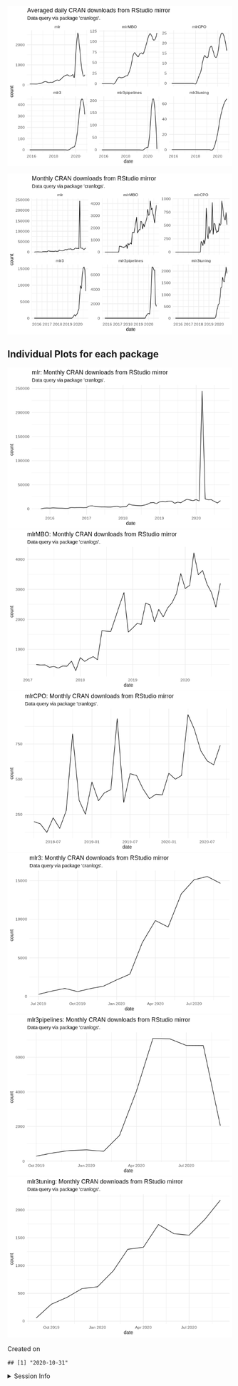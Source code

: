 
![](README_files/figure-gfm/unnamed-chunk-2-1.png)<!-- -->

![](README_files/figure-gfm/unnamed-chunk-3-1.png)<!-- -->

## Individual Plots for each package

![](README_files/figure-gfm/unnamed-chunk-4-1.png)<!-- -->![](README_files/figure-gfm/unnamed-chunk-4-2.png)<!-- -->![](README_files/figure-gfm/unnamed-chunk-4-3.png)<!-- -->![](README_files/figure-gfm/unnamed-chunk-4-4.png)<!-- -->![](README_files/figure-gfm/unnamed-chunk-4-5.png)<!-- -->![](README_files/figure-gfm/unnamed-chunk-4-6.png)<!-- -->

Created on

    ## [1] "2020-10-31"

<details>

<summary>Session Info</summary>

``` r
sessionInfo()
```

    ## R version 4.0.2 (2020-06-22)
    ## Platform: x86_64-pc-linux-gnu (64-bit)
    ## Running under: Ubuntu 18.04.5 LTS
    ## 
    ## Matrix products: default
    ## BLAS:   /usr/lib/x86_64-linux-gnu/openblas/libblas.so.3
    ## LAPACK: /usr/lib/x86_64-linux-gnu/libopenblasp-r0.2.20.so
    ## 
    ## locale:
    ##  [1] LC_CTYPE=en_US.UTF-8       LC_NUMERIC=C              
    ##  [3] LC_TIME=en_US.UTF-8        LC_COLLATE=en_US.UTF-8    
    ##  [5] LC_MONETARY=en_US.UTF-8    LC_MESSAGES=en_US.UTF-8   
    ##  [7] LC_PAPER=en_US.UTF-8       LC_NAME=C                 
    ##  [9] LC_ADDRESS=C               LC_TELEPHONE=C            
    ## [11] LC_MEASUREMENT=en_US.UTF-8 LC_IDENTIFICATION=C       
    ## 
    ## attached base packages:
    ## [1] stats     graphics  grDevices utils     datasets  methods   base     
    ## 
    ## other attached packages:
    ## [1] lubridate_1.7.9 dplyr_1.0.2     ggplot2_3.3.2   magrittr_1.5   
    ## 
    ## loaded via a namespace (and not attached):
    ##  [1] Rcpp_1.0.5       compiler_4.0.2   pillar_1.4.6     git2r_0.27.1    
    ##  [5] tools_4.0.2      digest_0.6.27    lattice_0.20-41  nlme_3.1-148    
    ##  [9] jsonlite_1.7.1   evaluate_0.14    memoise_1.1.0    lifecycle_0.2.0 
    ## [13] tibble_3.0.4     gtable_0.3.0     mgcv_1.8-31      pkgconfig_2.0.3 
    ## [17] rlang_0.4.8      Matrix_1.2-18    cli_2.1.0        rstudioapi_0.11 
    ## [21] curl_4.3         yaml_2.2.1       xfun_0.16        httr_1.4.2      
    ## [25] withr_2.3.0      stringr_1.4.0    knitr_1.29       cranlogs_2.1.1  
    ## [29] generics_0.0.2   vctrs_0.3.4      askpass_1.1      grid_4.0.2      
    ## [33] tidyselect_1.1.0 glue_1.4.2       R6_2.5.0         fansi_0.4.1     
    ## [37] rmarkdown_2.5    farver_2.0.3     purrr_0.3.4      splines_4.0.2   
    ## [41] tic_0.9.0.9006   scales_1.1.1     ps_1.4.0         htmltools_0.5.0 
    ## [45] ellipsis_0.3.1   assertthat_0.2.1 colorspace_1.4-1 labeling_0.4.2  
    ## [49] stringi_1.4.6    openssl_1.4.3    munsell_0.5.0    crayon_1.3.4

</details>
